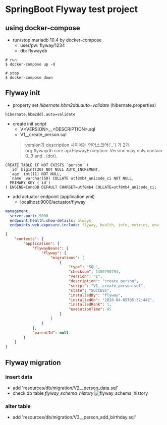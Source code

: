 # SpringBoot Flyway test project

## using docker-compose
  * run/stop mariadb 10.4 by docker-compose
    * user/pw: flyway/1234
    * db: flywaydb  
```shell script
# run
$ docker-compose up -d

# stop
$ docker-compose down
```

## Flyway init
  * property set _hibernate.hbm2ddl.auto=validate_ (hibernate.properties)
```properties
hibernate.hbm2ddl.auto=validate
```

  * create init script
    * V\<VERSION\>__\<DESCRIPTION\>.sql
    * V1__create_person.sql
    > version과 description 사이에는 언더스코어('_') 가 2개
      org.flywaydb.core.api.FlywayException: Version may only contain 0..9 and . (dot).
                                                                                               
```mysql-sql
CREATE TABLE IF NOT EXISTS `person` (
  `id` bigint(20) NOT NULL AUTO_INCREMENT,
  `age` int(11) NOT NULL,
  `name` varchar(50) COLLATE utf8mb4_unicode_ci NOT NULL,
  PRIMARY KEY (`id`)
) ENGINE=InnoDB DEFAULT CHARSET=utf8mb4 COLLATE=utf8mb4_unicode_ci;
```
  * add actuator endpoint (application.yml)
    * localhost:9000/actuator/flyway
```yaml
management:
  server.port: 9000
  endpoint.health.show-details: always
  endpoints.web.exposure.include: flyway, health, info, metrics, env
```

```json
{
    "contexts": {
        "application": {
            "flywayBeans": {
                "flyway": {
                    "migrations": [
                        {
                            "type": "SQL",
                            "checksum": 1359790794,
                            "version": "1",
                            "description": "create person",
                            "script": "V1__create_person.sql",
                            "state": "SUCCESS",
                            "installedBy": "flyway",
                            "installedOn": "2020-04-05T05:32:44Z",
                            "installedRank": 1,
                            "executionTime": 45
                        }
                    ]
                }
            },
            "parentId": null
        }
    }
}
```

## Flyway migration

### insert data
  * add 'resources/db/migration/V2__person_data.sql'
  * check db table _flyway_schema_history_
![flyway_schema_history](https://user-images.githubusercontent.com/3349859/78502028-e2faa480-7799-11ea-90ea-016e1f089438.png)

### alter table
  * add 'resources/db/migration/V3__person_add_birthday.sql'